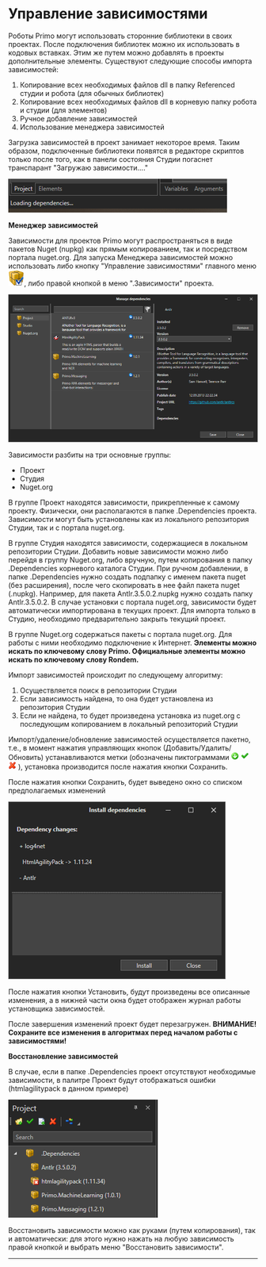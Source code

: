 # Управление зависимостями

Роботы Primo могут использовать сторонние библиотеки в своих проектах. После подключения библиотек можно их использовать в кодовых вставках. Этим же путем можно добавлять в проекты дополнительные элементы. Существуют следующие способы импорта зависимостей:

1. Копирование всех необходимых файлов dll в папку Referenced студии и робота (для обычных библиотек)
2. Копирование всех необходимых файлов dll в корневую папку робота и студии (для элементов)
3. Ручное добавление зависимостей
4. Использование менеджера зависимостей

Загрузка зависимостей в проект занимает некоторое время. Таким образом, подключенные библиотеки появятся в редакторе скриптов только после того, как в панели состояния Студии погаснет транспарант "Загружаю зависимости...."

![](<../../.gitbook/assets/image (372).png>)

**Менеджер зависимостей**

Зависимости для проектов Primo могут распространяться в виде пакетов Nuget (nupkg) как прямым копированием, так и посредством портала nuget.org. Для запуска Менеджера зависимостей можно использовать либо кнопку "Управление зависимостями" главного меню <img src="../../.gitbook/assets/managePackages32.png" alt="" data-size="line">, либо правой кнопкой в меню ".Зависимости" проекта.

![](<../../.gitbook/assets/image (323).png>)

Зависимости разбиты на три основные группы:

* Проект
* Студия
* Nuget.org

В группе Проект находятся зависимости, прикрепленные к самому проекту. Физически, они располагаются в папке .Dependencies проекта. Зависимости могут быть установлены как из локального репозитория Студии, так и с портала nuget.org.

В группе Студия находятся зависимости, содержащиеся в локальном репозитории Студии. Добавить новые зависимости можно либо перейдя в группу Nuget.org, либо вручную, путем копирования в папку .Dependencies корневого каталога Студии. При ручном добавлении, в папке .Dependencies нужно создать подпапку с именем пакета nuget (без расширения), после чего скопировать в нее файл пакета nuget (.nupkg). Например, для пакета Antlr.3.5.0.2.nupkg нужно создать папку Antlr.3.5.0.2. В случае установки с портала nuget.org, зависимости будет автоматически импортирована в текущих проект. Для импорта только в Студию, необходимо предварительно закрыть текущий проект.

В группе Nuget.org содержаться пакеты с портала nuget.org. Для работы с ними необходимо подключение к Интернет. **Элементы можно искать по ключевому слову Primo. Официальные элементы можно искать по ключевому слову Rondem.**

Импорт зависимостей происходит по следующему алгоритму:

1. Осуществляется поиск в репозитории Студии
2. Если зависимость найдена, то она будет установлена из репозитория Студии
3. Если не найдена, то будет произведена установка из nuget.org с последующим копированием в локальный репозиторий Студии

Импорт/удаление/обновление зависимостей осуществляется пакетно, т.е., в момент нажатия управляющих кнопок (Добавить/Удалить/Обновить) устанавливаются метки (обозначены пиктограммами <img src="../../.gitbook/assets/stateToInstall.png" alt="" data-size="line"> <img src="../../.gitbook/assets/stateToUpdate.png" alt="" data-size="line"> <img src="../../.gitbook/assets/stateToRemove.png" alt="" data-size="line"> ), установка производится после нажатия кнопки Сохранить.

После нажатия кнопки Сохранить, будет выведено окно со списком предполагаемых изменений

![](<../../.gitbook/assets/image (358).png>)

После нажатия кнопки Установить, будут произведены все описанные изменения, а в нижней части окна будет отображен журнал работы установщика зависимостей.

После завершения изменений проект будет перезагружен. **ВНИМАНИЕ! Сохраните все изменения в алгоритмах перед началом работы с зависимостями!**

**Восстановление зависимостей**

В случае, если в папке .Dependencies проект отсутствуют необходимые зависимости, в палитре Проект будут отображаться ошибки (htmlagilitypack в данном примере)

![](<../../.gitbook/assets/image (441).png>)

Восстановить зависимости можно как руками (путем копирования), так и автоматически: для этого нужно нажать на любую зависимость правой кнопкой и выбрать меню "Восстановить зависимости".&#x20;

****
